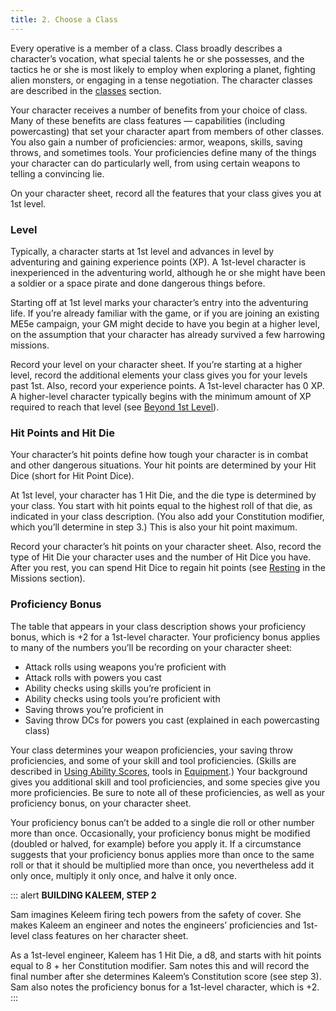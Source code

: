 ```yaml
---
title: 2. Choose a Class
---
```

Every operative is a member of a class. Class broadly describes a character’s vocation, what special talents he or she
possesses, and the tactics he or she is most likely to employ when exploring a planet, fighting alien monsters, or engaging
in a tense negotiation. The character classes are described in the [classes](/classes) section.

Your character receives a number of benefits from your choice of class. Many of these benefits are class features — capabilities
(including powercasting) that set your character apart from members of other classes. You also gain a number of
proficiencies: armor, weapons, skills, saving throws, and sometimes tools. Your proficiencies define many of the things
your character can do particularly well, from using certain weapons to telling a convincing lie.

On your character sheet, record all the features that your class gives you at 1st level.

### Level
Typically, a character starts at 1st level and advances in level by adventuring and gaining experience points (XP). A
1st-level character is inexperienced in the adventuring world, although he or she might have been a soldier or a space pirate
and done dangerous things before.

Starting off at 1st level marks your character’s entry into the adventuring life. If you’re already familiar with the
game, or if you are joining an existing ME5e campaign, your GM might decide to have you begin at a higher level, on the
assumption that your character has already survived a few harrowing missions.

Record your level on your character sheet. If you’re starting at a higher level, record the additional elements your
class gives you for your levels past 1st. Also, record your experience points. A 1st-level character has 0 XP. A higher-level
character typically begins with the minimum amount of XP required to reach that level (see [Beyond 1st Level](/manual/beyond-first-level)).

### Hit Points and Hit Die
Your character’s hit points define how tough your character is in combat and other dangerous situations. Your hit points
are determined by your Hit Dice (short for Hit Point Dice).

At 1st level, your character has 1 Hit Die, and the die type is determined by your class. You start with hit points equal
to the highest roll of that die, as indicated in your class description. (You also add your Constitution modifier, which
you’ll determine in step 3.) This is also your hit point maximum.

Record your character’s hit points on your character sheet. Also, record the type of Hit Die your character uses and the
number of Hit Dice you have. After you rest, you can spend Hit Dice to regain hit points (see
[Resting](/manual/missions#resting) in the Missions section).

### Proficiency Bonus
The table that appears in your class description shows your proficiency bonus, which is +2 for a 1st-level character.
Your proficiency bonus applies to many of the numbers you’ll be recording on your character sheet:

- Attack rolls using weapons you’re proficient with
- Attack rolls with powers you cast
- Ability checks using skills you’re proficient in
- Ability checks using tools you’re proficient with
- Saving throws you’re proficient in
- Saving throw DCs for powers you cast (explained in each powercasting class)

Your class determines your weapon proficiencies, your saving throw proficiencies, and some of your skill and tool proficiencies.
(Skills are described in [Using Ability Scores](/manual/using-ability-scores), tools
in [Equipment](/manual/equipment#tools-kits).) Your background gives you additional skill and
tool proficiencies, and some species give you more proficiencies. Be sure to note all of
these proficiencies, as well as your proficiency bonus, on your character sheet.

Your proficiency bonus can’t be added to a single die roll or other number more than once. Occasionally, your proficiency
bonus might be modified (doubled or halved, for example) before you apply it. If a circumstance suggests that your
proficiency bonus applies more than once to the same roll or that it should be multiplied more than once, you nevertheless
add it only once, multiply it only once, and halve it only once.

::: alert
__BUILDING KALEEM, STEP 2__

Sam imagines Keleem firing tech powers from the safety of cover. She makes Kaleem an engineer and notes the engineers’
proficiencies and 1st-level class features on her character sheet.

As a 1st-level engineer, Kaleem has 1 Hit Die, a d8, and starts with hit points equal to 8 + her Constitution modifier.
Sam notes this and will record the final number after she determines Kaleem’s Constitution score (see step 3). Sam also
notes the proficiency bonus for a 1st-level character, which is +2.
:::

<me-source-reference pages="6-7" source="basic" />
